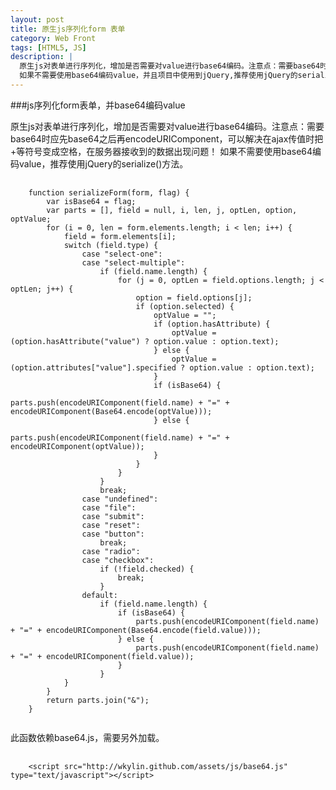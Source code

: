 ```yaml
---
layout: post
title: 原生js序列化form 表单
category: Web Front
tags: [HTML5, JS]
description: |
  原生js对表单进行序列化，增加是否需要对value进行base64编码。注意点：需要base64时应先base64之后再encodeURIComponent，可以解决在ajax传值时把+等符号变成空格，在服务器接收到的数据出现问题！
  如果不需要使用base64编码value，并且项目中使用到jQuery,推荐使用jQuery的serialize()方法。
---
```

###js序列化form表单，并base64编码value

原生js对表单进行序列化，增加是否需要对value进行base64编码。注意点：需要base64时应先base64之后再encodeURIComponent，可以解决在ajax传值时把+等符号变成空格，在服务器接收到的数据出现问题！
如果不需要使用base64编码value，推荐使用jQuery的serialize()方法。

<pre>
    <code>
    function serializeForm(form, flag) {
        var isBase64 = flag;
        var parts = [], field = null, i, len, j, optLen, option, optValue;
        for (i = 0, len = form.elements.length; i &lt; len; i++) {
            field = form.elements[i];
            switch (field.type) {
                case "select-one":
                case "select-multiple":
                    if (field.name.length) {
                        for (j = 0, optLen = field.options.length; j &lt; optLen; j++) {
                            option = field.options[j];
                            if (option.selected) {
                                optValue = "";
                                if (option.hasAttribute) {
                                    optValue = (option.hasAttribute("value") ? option.value : option.text);
                                } else {
                                    optValue = (option.attributes["value"].specified ? option.value : option.text);
                                }
                                if (isBase64) {
                                    parts.push(encodeURIComponent(field.name) + "=" + encodeURIComponent(Base64.encode(optValue)));
                                } else {
                                    parts.push(encodeURIComponent(field.name) + "=" + encodeURIComponent(optValue));
                                }
                            }
                        }
                    }
                    break;
                case "undefined":
                case "file":
                case "submit":
                case "reset":
                case "button":
                    break;
                case "radio":
                case "checkbox":
                    if (!field.checked) {
                        break;
                    }
                default:
                    if (field.name.length) {
                        if (isBase64) {
                            parts.push(encodeURIComponent(field.name) + "=" + encodeURIComponent(Base64.encode(field.value)));
                        } else {
                            parts.push(encodeURIComponent(field.name) + "=" + encodeURIComponent(field.value));
                        }
                    }
            }
        }
        return parts.join("&");
    }
    </code>
</pre>

此函数依赖base64.js，需要另外加载。
<pre>
    <code>
    &lt;script src="http://wkylin.github.com/assets/js/base64.js" type="text/javascript"&gt;&lt;/script&gt;
    </code>
</pre>